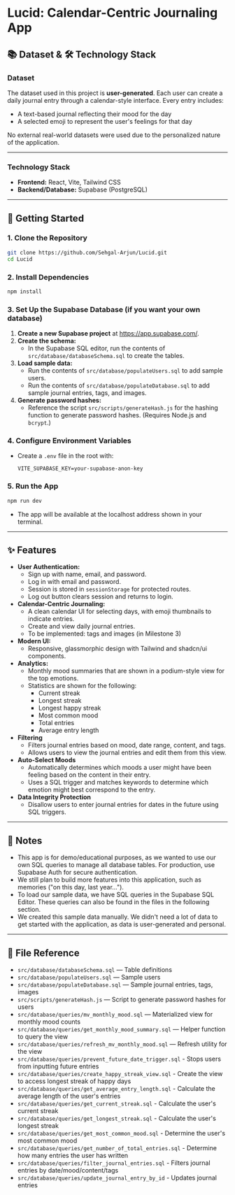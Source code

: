 # Lucid: Calendar-Centric Journaling App

## 📚 Dataset & 🛠️ Technology Stack

### Dataset

The dataset used in this project is **user-generated**. Each user can create a daily journal entry through a calendar-style interface. Every entry includes:
- A text-based journal reflecting their mood for the day
- A selected emoji to represent the user's feelings for that day

No external real-world datasets were used due to the personalized nature of the application.

---

### Technology Stack

- **Frontend:** React, Vite, Tailwind CSS
- **Backend/Database:** Supabase (PostgreSQL)

---

## 🚀 Getting Started

### 1. Clone the Repository
```bash
git clone https://github.com/Sehgal-Arjun/Lucid.git
cd Lucid
```

### 2. Install Dependencies
```bash
npm install
```

### 3. Set Up the Supabase Database (if you want your own database)
1. **Create a new Supabase project** at https://app.supabase.com/.
2. **Create the schema:**
   - In the Supabase SQL editor, run the contents of `src/database/databaseSchema.sql` to create the tables.
3. **Load sample data:**
   - Run the contents of `src/database/populateUsers.sql` to add sample users.
   - Run the contents of `src/database/populateDatabase.sql` to add sample journal entries, tags, and images.
4. **Generate password hashes:**
   - Reference the script `src/scripts/generateHash.js` for the hashing function to generate password hashes. (Requires Node.js and `bcrypt`.)

### 4. Configure Environment Variables
- Create a `.env` file in the root with:
  ```env
  VITE_SUPABASE_KEY=your-supabase-anon-key
  ```

### 5. Run the App
```bash
npm run dev
```
- The app will be available at the localhost address shown in your terminal.

---

## ✨ Features
- **User Authentication:**
  - Sign up with name, email, and password.
  - Log in with email and password.
  - Session is stored in `sessionStorage` for protected routes.
  - Log out button clears session and returns to login.
- **Calendar-Centric Journaling:**
  - A clean calendar UI for selecting days, with emoji thumbnails to indicate entries.
  - Create and view daily journal entries.
  - To be implemented: tags and images (in Milestone 3)
- **Modern UI:**
  - Responsive, glassmorphic design with Tailwind and shadcn/ui components.
- **Analytics:**
  - Monthly mood summaries that are shown in a podium-style view for the top emotions.
  - Statistics are shown for the following:
    - Current streak
    - Longest streak
    - Longest happy streak
    - Most common mood
    - Total entries
    - Average entry length
- **Filtering**
  - Filters journal entries based on mood, date range, content, and tags.
  - Allows users to view the journal entries and edit them from this view.
- **Auto-Select Moods**
  - Automatically determines which moods a user might have been feeling based on the content in their entry.
  - Uses a SQL trigger and matches keywords to determine which emotion might best correspond to the entry.
- **Data Integrity Protection**
  - Disallow users to enter journal entries for dates in the future using SQL triggers.

---

## 📝 Notes
- This app is for demo/educational purposes, as we wanted to use our own SQL queries to manage all database tables. For production, use Supabase Auth for secure authentication.
- We still plan to build more features into this application, such as memories ("on this day, last year...").
- To load our sample data, we have SQL queries in the Supabase SQL Editor. These queries can also be found in the files in the following section.
- We created this sample data manually. We didn't need a lot of data to get started with the application, as data is user-generated and personal.

---

## 📂 File Reference
- `src/database/databaseSchema.sql` — Table definitions
- `src/database/populateUsers.sql` — Sample users
- `src/database/populateDatabase.sql` — Sample journal entries, tags, images
- `src/scripts/generateHash.js` — Script to generate password hashes for users
- `src/database/queries/mv_monthly_mood.sql` — Materialized view for monthly mood counts
- `src/database/queries/get_monthly_mood_summary.sql` — Helper function to query the view
- `src/database/queries/refresh_mv_monthly_mood.sql` — Refresh utility for the view
- `src/database/queries/prevent_future_date_trigger.sql` - Stops users from inputting future entries
- `src/database/queries/create_happy_streak_view.sql` - Create the view to access longest streak of happy days
- `src/database/queries/get_average_entry_length.sql` - Calculate the average length of the user's entries
- `src/database/queries/get_current_streak.sql` - Calculate the user's current streak
- `src/database/queries/get_longest_streak.sql` - Calculate the user's longest streak
- `src/database/queries/get_most_common_mood.sql` - Determine the user's most common mood
- `src/database/queries/get_number_of_total_entries.sql` - Determine how many entries the user has written
- `src/database/queries/filter_journal_entries.sql` - Filters journal entries by date/mood/content/tags
- `src/database/queries/update_journal_entry_by_id` - Updates journal entries

